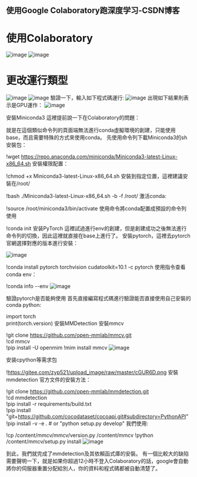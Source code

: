 ## 使用Google Colaboratory跑深度学习-CSDN博客

# 使用Colaboratory
![image](https://github.com/user-attachments/assets/6748f25e-0b6e-4c67-af77-f23b596f241e)
![image](https://github.com/user-attachments/assets/31938645-2a8f-44c9-956d-5bad3a8b78b8)
# 更改運行類型
![image](https://github.com/user-attachments/assets/14203697-f07e-4007-a7f4-07ea07c0d4dd)
![image](https://github.com/user-attachments/assets/7b0a744f-e65e-43bd-88a0-16d38138b05a)
驗證一下，輸入如下程式碼運行:
![image](https://github.com/user-attachments/assets/67025a67-19b6-464f-a131-4750157dea4f)
出現如下結果則表示是GPU運作：
![image](https://github.com/user-attachments/assets/f246714e-6fe5-410a-a3d5-a168ac2a5ea7)

安裝Miniconda3
這裡提前說一下在Colaboratory的問題：

就是在這個類似命令列的頁面端無法進行conda虛擬環境的創建，只能使用base，而且需要特殊的方式來使用conda。 先使用命令列下載Miniconda3的sh安裝包：

!wget https://repo.anaconda.com/miniconda/Miniconda3-latest-Linux-x86_64.sh
安裝權限配置：

!chmod +x Miniconda3-latest-Linux-x86_64.sh
安裝到指定位置，這裡建議安裝在/root/

!bash ./Miniconda3-latest-Linux-x86_64.sh -b -f /root/
激活conda:

!source /root/miniconda3/bin/activate
使用命令將conda配置成預設的命令列使用

!conda init
安装PyTorch
這裡試過進行env的創建，但是創建成功之後無法進行命令列的切換，因此這裡就直接在base上進行了。
安裝pytorch，這裡去pytorch官網選擇對應的版本進行安裝：

![image](https://github.com/user-attachments/assets/9f0f6316-59e2-4f5d-994c-b444a51d4400)

!conda install pytorch torchvision cudatoolkit=10.1 -c pytorch
使用指令查看conda env：

!conda info --env
![image](https://github.com/user-attachments/assets/0d29f7c0-4acb-4576-a8de-6bb7604fa4d1)


驗證pytorch是否能夠使用
首先直接編寫程式碼進行驗證能否直接使用自己安裝的conda python:

import torch  
print(torch.version)
安裝MMDetection
安裝mmcv

!git clone https://github.com/open-mmlab/mmcv.git  
!cd mmcv  
!pip install -U openmim
!mim install mmcv
![image](https://github.com/user-attachments/assets/083d141c-3929-4e1b-a1c4-d454163bbfbb)


安装cpython等需求包

!https://gitee.com/zyp521/upload_image/raw/master/cGUR6D.png
安裝mmdetection
官方文件的安裝方法：

!git clone https://github.com/open-mmlab/mmdetection.git  
!cd mmdetection  
!pip install -r requirements/build.txt  
!pip install "git+https://github.com/cocodataset/cocoapi.git#subdirectory=PythonAPI"  
!pip install -v -e . # or "python setup.py develop"
我們使用:

!cp /content/mmcv/mmcv/version.py /content/mmcv
!python /content/mmcv/setup.py install
![image](https://github.com/user-attachments/assets/b3ad49c8-5504-4f53-8c93-c98ba2023c2d)


到此，我們就完成了mmdetection及其依賴函式庫的安裝。
有一個比較大的缺陷需要聲明一下，就是如果你超過12小時不登入Colaboratory的話，google會自動將你的伺服器重置分配給別人，你的資料和程式碼都被自動清楚了。
